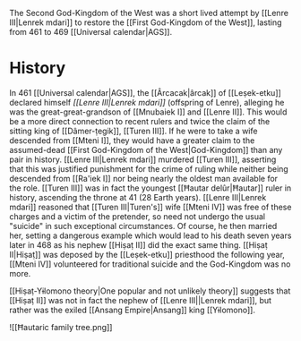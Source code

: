 The Second God-Kingdom of the West was a short lived attempt by [[Lenre III|Lenrek mdari]] to restore the [[First God-Kingdom of the West]], lasting from 461 to 469 [[Universal calendar|AGS]].
# History
In 461 [[Universal calendar|AGS]], the [[Ârcacak|ârcak]] of [[Leṣek-etku]] declared himself *[[Lenre III|Lenrek mdari]]* (offspring of Lenre), alleging he was the great-great-grandson of [[Mnubaiek I]] and [[Lenre II]]. This would be a more direct connection to recent rulers and twice the claim of the sitting king of [[Dâmer-ṭegik]], [[Turen III]]. If he were to take a wife descended from [[Mteni I]], they would have a greater claim to the assumed-dead [[First God-Kingdom of the West|God-Kingdom]] than any pair in history. [[Lenre III|Lenrek mdari]] murdered [[Turen III]], asserting that this was justified punishment for the crime of ruling while neither being descended from [[Ra'iek I]] nor being nearly the oldest man available for the role. [[Turen III]] was in fact the youngest [[Ħautar delûr|Ħautar]] ruler in history, ascending the throne at 41 (28 Earth years). [[Lenre III|Lenrek mdari]] reasoned that [[Turen III|Turen's]] wife [[Mteni IV]] was free of these charges and a victim of the pretender, so need not undergo the usual "suicide" in such exceptional circumstances. Of course, he then married her, setting a dangerous example which would lead to his death seven years later in 468 as his nephew [[Hiṣaṭ II]] did the exact same thing. [[Hiṣaṭ II|Hiṣaṭ]] was deposed by the [[Leṣek-etku]] priesthood the following year, [[Mteni IV]] volunteered for traditional suicide and the God-Kingdom was no more.

[[Hiṣaṭ-Yɨlomono theory|One popular and not unlikely theory]] suggests that [[Hiṣaṭ II]] was not in fact the nephew of [[Lenre III||Lenrek mdari]], but rather was the exiled [[Ansang Empire|Ansang]] king [[Yɨlomono]].

![[Ħautaric family tree.png]]